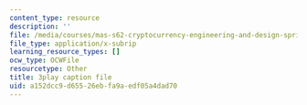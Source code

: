 ```yaml
---
content_type: resource
description: ''
file: /media/courses/mas-s62-cryptocurrency-engineering-and-design-spring-2018/a152dcc9d65526ebfa9aedf05a4dad70_P6AX8KdXAts.srt
file_type: application/x-subrip
learning_resource_types: []
ocw_type: OCWFile
resourcetype: Other
title: 3play caption file
uid: a152dcc9-d655-26eb-fa9a-edf05a4dad70
---
```

